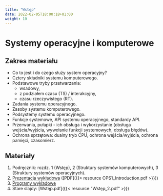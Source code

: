 ```yaml
---
title: "Wstęp"
date: 2022-02-05T18:00:18+01:00
weight: 10
---
```


# Systemy operacyjne i komputerowe

## Zakres materiału

- Co to jest i do czego służy system operacyjny?
- Cztery składniki systemu komputerowego.
- Podstawowe tryby przetwarzania:
  - wsadowy,
  - z podziałem czasu (TS) / interakcyjny, 
  - czasu rzeczywistego (RT).
- Zadania systemu operacyjnego.
- Zasoby systemu komputerowego.
- Podsystemy systemu operacyjnego.
- Funkcje systemowe, API systemu operacyjnego, standardy API.
- Przerwania, pułapki - ich obsługa i wykorzystanie (obsługa wejścia/wyjścia, wywołanie funkcji systemowych, obsługa błędów).
- Ochrona sprzętowa: dualny tryb CPU, ochrona wejścia/wyjścia, ochrona pamięci, czasomierz.

## Materiały

1. Podręcznik: rozdz. 1 (Wstęp), 2 (Struktury systemów komputerowych), 3 (Struktury systemów operacyjnych).
2. [Prezentacja wykładowa](https://link.excalidraw.com/p/readonly/GTNWL6Or9X0hCmggdAyX) ([PDF]({{< resource OPS1_Introduction.pdf >}}))
3. [Programy wykładowe](https://gitlab.com/SaQQ/sop1/-/tree/master/01_hello_world?ref_type=heads)
4. Stare slajdy: [Wstęp.pdf]({{< resource "Wstęp_2.pdf" >}})
